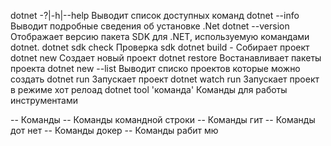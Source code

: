 dotnet -?|-h|--help Выводит список доступных команд
dotnet --info Выводит подробные сведения об установке .Net
dotnet --version Отображает версию пакета SDK для .NET, используемую командами dotnet.
dotnet sdk check Проверка sdk
dotnet build - Собирает проект
dotnet new Создает новый проект
dotnet restore Востанавливает пакеты проекта
dotnet new --list Выводит списко проектов которые можно создать
dotnet run Запускает проект
dotnet watch run Запускает проект в режиме хот релоад
dotnet tool 'команда' Команды для работы инструментами


-- Команды
-- Команды командной строки
-- Команды гит
-- Команды дот нет
-- Команды докер
-- Команды рабит мю